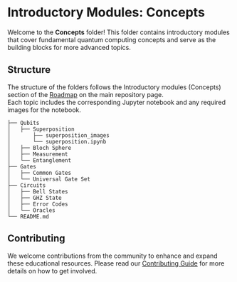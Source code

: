 # Introductory Modules: Concepts

Welcome to the **Concepts** folder! This folder contains introductory modules that cover fundamental quantum computing concepts and serve as the building blocks for more advanced topics.

## Structure

The structure of the folders follows the Introductory modules (Concepts) section of the [Roadmap](https://github.com/YangletLiu/CSCI4961_labs_projects/blob/main/README.md) on the main repository page. <br> Each topic includes the corresponding Jupyter notebook and any required images for the notebook.

```
├── Qubits
│   ├── Superposition
│       ├── superposition_images
│       └── superposition.ipynb
│   ├── Bloch Sphere
│   ├── Measurement
│   └── Entanglement
├── Gates
│   ├── Common Gates
│   └── Universal Gate Set
├── Circuits
│   ├── Bell States
│   ├── GHZ State
│   ├── Error Codes
│   └── Oracles
└── README.md
```

## Contributing

We welcome contributions from the community to enhance and expand these educational resources. Please read our [Contributing Guide](https://csci4961-labs-projects.readthedocs.io/en/latest/user/contribute.html#) for more details on how to get involved.

